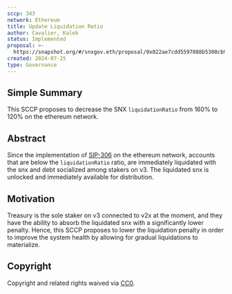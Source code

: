 ```yaml
---
sccp: 343
network: Ethereum
title: Update Liquidation Ratio
author: Cavalier, Kaleb
status: Implemented
proposal: >-
  https://snapshot.org/#/snxgov.eth/proposal/0x022ae7cdd5597088b5300cb9c397501adadccee712cc38175d610eea98647696
created: 2024-07-25
type: Governance
---
```


## Simple Summary

<!--"If you can't explain it simply, you don't understand it well enough." Provide a simplified and layman-accessible explanation of the SCCP.-->

This SCCP proposes to decrease the SNX `liquidationRatio` from 160% to 120% on the ethereum network.

## Abstract

<!--A short (~200 word) description of the variable change proposed.-->

Since the implementation of [SIP-306](https://sips.synthetix.io/sips/sip-306/) on the ethereum network, accounts that are below the `liquidationRatio` ratio, are immediately liquidated with the snx and debt socialized among stakers on v3. The liquidated snx is unlocked and immediately available for distribution.

## Motivation

<!--The motivation is critical for SCCPs that want to update variables within Synthetix. It should clearly explain why the existing variable is not incentive aligned. SCCP submissions without sufficient motivation may be rejected outright.-->

Treasury is the sole staker on v3 connected to v2x at the moment, and they have the ability to absorb the liquidated snx with a significantly lower penalty. Hence, this SCCP proposes to lower the liquidation penalty in order to improve the system health by allowing for gradual liquidations to materialize. 

## Copyright

Copyright and related rights waived via [CC0](https://creativecommons.org/publicdomain/zero/1.0/).
